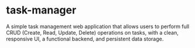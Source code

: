 # task-manager
A simple task management web application that allows users to perform full CRUD (Create, Read, Update, Delete) operations on tasks, with a clean, responsive UI, a functional backend, and persistent data storage.
